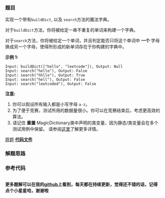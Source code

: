 ### 题目
实现一个带有`buildDict`, 以及 `search`方法的魔法字典。

对于`buildDict`方法，你将被给定一串不重复的单词来构建一个字典。

对于`search`方法，你将被给定一个单词，并且判定能否只将这个单词中 **一个** 字母换成另一个字母，使得所形成的新单词存在于你构建的字典中。

**示例 1:**

    
    
    Input: buildDict(["hello", "leetcode"]), Output: Null
    Input: search("hello"), Output: False
    Input: search("hhllo"), Output: True
    Input: search("hell"), Output: False
    Input: search("leetcoded"), Output: False
    

**注意:**

  1. 你可以假设所有输入都是小写字母 `a-z`。
  2. 为了便于竞赛，测试所用的数据量很小。你可以在竞赛结束后，考虑更高效的算法。
  3. 请记住 **重置** MagicDictionary类中声明的类变量，因为静态/类变量会在多个测试用例中保留。 请参阅[这里](http://leetcode.com/faq/#different-output)了解更多详情。

[原题](https://leetcode-cn.com/problems/implement-magic-dictionary/)    **[代码文件]()**


### 解题思路




### 参考代码

```go


```




**更多题解可以在我的[github](https://github.com/LZH139/leetcode_Go)上看到，每天都在持续更新，觉得还不错的话，记得点个小星星哈，谢谢啦**
